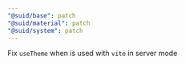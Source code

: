 ```yaml
---
"@suid/base": patch
"@suid/material": patch
"@suid/system": patch
---
```


Fix `useTheme` when is used with `vite` in server mode
